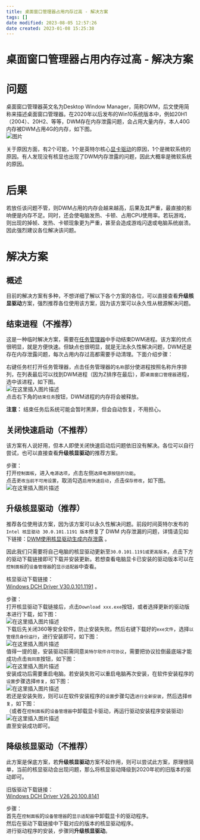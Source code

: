 ```yaml
---
title: 桌面窗口管理器占用内存过高 - 解决方案
tags: []
date modified: 2023-08-05 12:57:26
date created: 2023-01-08 15:25:38
---
```

# 桌面窗口管理器占用内存过高 - 解决方案
# 问题

桌面窗口管理器英文名为Desktop Window Manager，简称DWM，后文使用简称来描述桌面窗口管理器。在2020年以后发布的Win10系统版本中，例如20H1（2004）、20H2、等等，DWM存在内存泄露问题，会占用大量内存，本人40G内存被DWM占用4G的内存，如下图。  
![图片](Rsources/Assets/bfb7ccae3c1432aa0068bcbea74a4ecb-9fe7f1e0401342b5bc953a2de4a92aa3.png)

关于原因方面，有2个可能，1个是英特尔核心[显卡驱动](https://so.csdn.net/so/search?q=%E6%98%BE%E5%8D%A1%E9%A9%B1%E5%8A%A8&spm=1001.2101.3001.7020)的原因，1个是微软系统的原因。有人发现没有核显也出现了DWM内存泄露的问题，因此大概率是微软系统的原因。

# 后果

若放任该问题不管，则DWM占用的内存会越来越高，后果及其严重，最直接的影响便是内存不足。同时，还会使电脑发热、卡顿、占用CPU使用率。若玩游戏，则出现的掉帧、发热、卡顿现象更为严重，甚至会造成游戏闪退或电脑系统崩溃。因此强烈建议各位解决该问题。

# 解决方案

## 概述

目前的解决方案有多种，不想详细了解以下各个方案的各位，可以直接查看**升级核显驱动**方案，强烈推荐各位使用该方案，因为该方案可以永久性从根源解决问题。

## 结束进程（不推荐）

这是一种临时解决方案，需要在[任务管理器](https://so.csdn.net/so/search?q=%E4%BB%BB%E5%8A%A1%E7%AE%A1%E7%90%86%E5%99%A8&spm=1001.2101.3001.7020)中手动结束DWM进程。该方案的优点很明显，就是方便快速。但缺点也很明显，就是无法永久性解决问题，DWM还是存在内存泄露问题，每次占用内存过高都需要手动清理。下面介绍步骤：

右键任务栏打开任务管理器，点击任务管理器的`名称`部分使进程按照名称升序排列，在列表最后可以找到DWM进程（因为Z排序在最后），即`桌面窗口管理器`进程，选中该进程，如下图。  
![在这里插入图片描述](Rsources/Assets/a14a41083aaf009ad40a0ff520873bf1-9b4f083368574b719a2dd42d1491d90e.png)  
点击右下角的`结束任务`按钮，DWM进程的内存将会被释放。

**注意：** 结束任务后系统可能会暂时黑屏，但会自动恢复，不用担心。

## 关闭快速启动（不推荐）

该方案有人说好用，但本人即使关闭快速启动后问题依旧没有解决。各位可以自行尝试，也可以直接查看**升级核显驱动**的推荐方案。

步骤：  
打开`控制面板`，进入`电源选项`，点击左侧`选择电源按钮的功能`。  
点击`更改当前不可用设置`，取消勾选`启用快速启动`，点击`保存修改`，如下图。  
![在这里插入图片描述](Rsources/Assets/f4449cb49b82adb1a722fe2c822d1e33-f95db1baa7c44ce68e8ad5c8b3e0ce99.png)

## 升级核显驱动（推荐）

推荐各位使用该方案，因为该方案可以永久性解决问题。前段时间英特尔发布的 `Intel 核显驱动 30.0.101.1191 版本`修复了 DWM 内存泄漏的问题，详情请见如下链接：[DWM使用核显驱动生成内存泄露](https://www.intel.cn/content/www/cn/zh/support/articles/000058381/graphics.html) 。

因此我们只需要将自己电脑的核显驱动更新至`30.0.101.1191或更高版本`，点击下方的驱动下载链接即可下载并安装更新。若想查看电脑显卡已安装的驱动版本可以在`控制面板`的`设备管理器`的`显示适配器`中查看。

核显驱动下载链接：  
[Windows DCH Driver V30.0.101.1191](https://www.intel.com/content/www/us/en/download/19344/691496/intel-graphics-windows-dch-drivers.html) 。

步骤：  
打开核显驱动下载链接后，点击`Download xxx.exe`按钮，或者选择更新的驱动版本进行下载，如下图：  
![在这里插入图片描述](Rsources/Assets/cb55f009dfefdcf5350b642f98367e32-ac40b44d80df41b7bea7fefda3b40b04.png)  
下载后先关闭360等安全软件，防止安装失败。然后右键下载好的`exe文件`，选择`以管理员身份运行`，进行安装即可，如下图：  
![在这里插入图片描述](Rsources/Assets/359bed7470c79eedeb41d4d23b226131-f3024a63c8f34e1c9d411db592113fe1.png)  
值得一提的是，安装驱动前需同意`英特尔软件许可协议`，需要把协议拉倒最底端才能成功点击`我同意`按钮，如下图：  
![在这里插入图片描述](Rsources/Assets/9a6ccc36d4fda9e75ef13fb199219f68-2028a7b0cd1047ba88ce05a860a15bdb.png)  
安装成功后需要重启电脑。若安装失败可以重启电脑再次安装，在软件安装程序的`设置`步骤选择`修复`，如下图：  
![在这里插入图片描述](Rsources/Assets/bf249fe7f1d7359eeb81d115e65f2b92-67558544256c4887ac76e86e4f17a57b.png)  
若还是安装失败，则可以在软件安装程序的`设置`步骤勾选`进行全新安装`，然后选择`修复`，如下图：  
（或者在`控制面板`的`设备管理器`中卸载显卡驱动，再运行驱动安装程序安装驱动）  
![在这里插入图片描述](Rsources/Assets/a6d039713aaa0fc0a2fea001bdbb2561-fa5d0d860539417ba62fd90b0258a8da.png)  
直至安装成功即可。

## 降级核显驱动（不推荐）

此方案是保底方案，若**升级核显驱动**方案不起作用，则可以尝试此方案，原理很简单，当前的核显驱动会出现问题，那么将核显驱动降级到2020年初的旧版本的驱动即可。

旧版驱动下载链接：  
[Windows DCH Driver V26.20.100.8141](https://www.intel.com/content/www/us/en/download/19344/29530/intel-graphics-windows-dch-drivers.html)

步骤：  
首先在`控制面板`的`设备管理器`的`显示适配器`中卸载显卡的驱动程序。  
然后在驱动下载链接中下载对应的版本的核显驱动程序。  
进行驱动程序的安装，步骤同**升级核显驱动**。